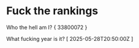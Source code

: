 # Fuck the rankings

Who the hell am I?
{ 33800072 }

What fucking year is it?
[ 2025-05-28T20:50:00Z ]
